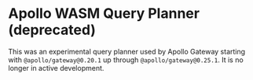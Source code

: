 # Apollo WASM Query Planner (deprecated)

This was an experimental query planner used by Apollo Gateway starting with `@apollo/gateway@0.20.1` up through `@apollo/gateway@0.25.1`. It is no longer in active development.
